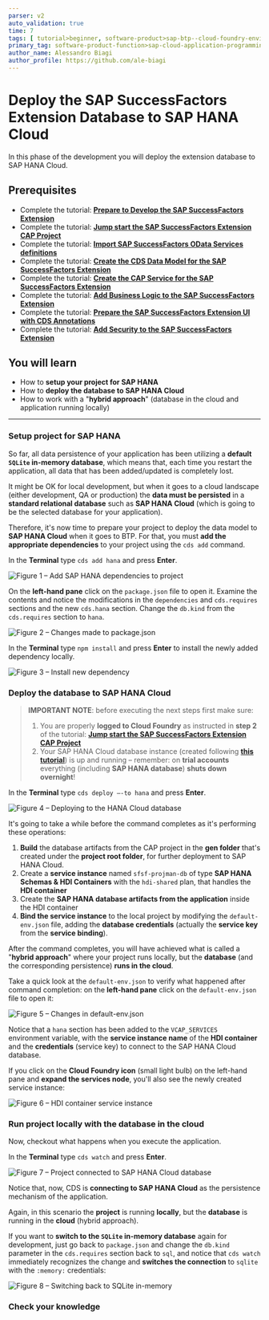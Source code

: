 ```yaml
---
parser: v2
auto_validation: true
time: 7
tags: [ tutorial>beginner, software-product>sap-btp--cloud-foundry-environment]
primary_tag: software-product-function>sap-cloud-application-programming-model
author_name: Alessandro Biagi
author_profile: https://github.com/ale-biagi
---
```


# Deploy the SAP SuccessFactors Extension Database to SAP HANA Cloud
<!-- description --> In this phase of the development you will deploy the extension database to SAP HANA Cloud.

## Prerequisites
 - Complete the tutorial: [**Prepare to Develop the SAP SuccessFactors Extension**](cap-extend-sfsf-intro)
 - Complete the tutorial: [**Jump start the SAP SuccessFactors Extension CAP Project**](cap-extend-sfsf-jumpstart)
 - Complete the tutorial: [**Import SAP SuccessFactors OData Services definitions**](cap-extend-sfsf-import-services)
 - Complete the tutorial: [**Create the CDS Data Model for the SAP SuccessFactors Extension**](cap-extend-sfsf-data-model)
 - Complete the tutorial: [**Create the CAP Service for the SAP SuccessFactors Extension**](cap-extend-sfsf-create-service)
 - Complete the tutorial: [**Add Business Logic to the SAP SuccessFactors Extension**](cap-extend-sfsf-add-logic)
 - Complete the tutorial: [**Prepare the SAP SuccessFactors Extension UI with CDS Annotations**](cap-extend-sfsf-ui-annotations)
 - Complete the tutorial: [**Add Security to the SAP SuccessFactors Extension**](cap-extend-sfsf-add-security)

## You will learn
  - How to **setup your project for SAP HANA**
  - How to **deploy the database to SAP HANA Cloud**
  - How to work with a "**hybrid approach**" (database in the cloud and application running locally)

---

### Setup project for SAP HANA


So far, all data persistence of your application has been utilizing a **default `SQLite` in-memory database**, which means that, each time you restart the application, all data that has been added/updated is completely lost.

It might be OK for local development, but when it goes to a cloud landscape (either development, QA or production) the **data must be persisted** in a **standard relational database** such as **SAP HANA Cloud** (which is going to be the selected database for your application).

Therefore, it's now time to prepare your project to deploy the data model to **SAP HANA Cloud** when it goes to BTP. For that, you must **add the appropriate dependencies** to your project using the `cds add` command.

In the **Terminal** type `cds add hana` and press **Enter**.

![Figure 1 – Add SAP HANA dependencies to project](dependencies.png)

On the **left-hand pane** click on the `package.json` file to open it. Examine the contents and notice the modifications in the `dependencies` and `cds.requires` sections and the new `cds.hana` section. Change the `db.kind` from the `cds.requires` section to `hana`.

![Figure 2 – Changes made to package.json](package-json.png)

In the **Terminal** type `npm install` and press **Enter** to install the newly added dependency locally.

![Figure 3 – Install new dependency](install-dep.png)


### Deploy the database to SAP HANA Cloud


> **IMPORTANT NOTE**: before executing the next steps first make sure:
>
> 1. You are properly **logged to Cloud Foundry** as instructed in **step 2** of the tutorial: [**Jump start the SAP SuccessFactors Extension CAP Project**](cap-extend-sfsf-jumpstart)
> 2. Your SAP HANA Cloud database instance (created following [**this tutorial**](hana-cloud-deploying)) is up and running – remember: on **trial accounts** everything (including **SAP HANA database**) **shuts down overnight**!

In the **Terminal** type `cds deploy –-to hana` and press **Enter**.

![Figure 4 – Deploying to the HANA Cloud database](deploy.png)

It's going to take a while before the command completes as it's performing these operations:

1. **Build** the database artifacts from the CAP project in the **gen folder** that's created under the **project root folder**, for further deployment to SAP HANA Cloud.
2. Create a **service instance** named `sfsf-projman-db` of type **SAP HANA Schemas & HDI Containers** with the `hdi-shared` plan, that handles the **HDI container**
3. Create the **SAP HANA database artifacts from the application** inside the HDI container
4. **Bind the service instance** to the local project by modifying the `default-env.json` file, adding the **database credentials** (actually the **service key** from the **service binding**).

After the command completes, you will have achieved what is called a "**hybrid approach**" where your project runs locally, but the **database** (and the corresponding persistence) **runs in the cloud**.

Take a quick look at the `default-env.json` to verify what happened after command completion: on the **left-hand pane** click on the `default-env.json` file to open it:

![Figure 5 – Changes in default-env.json](default-env.png)

Notice that a `hana` section has been added to the `VCAP_SERVICES` environment variable, with the **service instance name** of the **HDI container** and the **credentials** (service key) to connect to the SAP HANA Cloud database.

If you click on the **Cloud Foundry icon** (small light bulb) on the left-hand pane and **expand the services node**, you'll also see the newly created service instance:

![Figure 6 – HDI container service instance](hdi-service.png)


### Run project locally with the database in the cloud


Now, checkout what happens when you execute the application.

In the **Terminal** type `cds watch` and press **Enter**.

![Figure 7 – Project connected to SAP HANA Cloud database](connect-to-hc.png)

Notice that, now, CDS is **connecting to SAP HANA Cloud** as the persistence mechanism of the application.

Again, in this scenario the **project** is running **locally**, but the **database** is running in the **cloud** (hybrid approach).

If you want to **switch to the `SQLite` in-memory database** again for development, just go back to `package.json` and change the `db.kind` parameter in the `cds.requires` section back to `sql`, and notice that `cds watch` immediately recognizes the change and **switches the connection** to `sqlite` with the `:memory:` credentials:

![Figure 8 – Switching back to SQLite in-memory](sqlite.png)


### Check your knowledge



